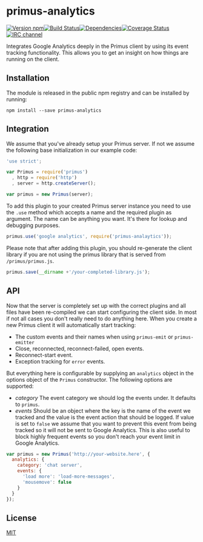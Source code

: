 # primus-analytics

[![Version npm][npm-primus-analytics-badge]][npm-primus-analytics][![Build Status][travis-primus-analytics-badge]][travis-primus-analytics][![Dependencies][david-primus-analytics-badge]][david-primus-analytics][![Coverage Status][coverage-primus-analytics-badge]][coverage-primus-analytics][![IRC channel][irc-badge]][irc]

Integrates Google Analytics deeply in the Primus client by using its event
tracking functionality. This allows you to get an insight on how things are
running on the client.

## Installation

The module is released in the public npm registry and can be installed by
running:

```
npm install --save primus-analytics
```

## Integration

We assume that you've already setup your Primus server. If not we assume the
following base initialization in our example code:

```js
'use strict';

var Primus = require('primus')
  , http = require('http')
  , server = http.createServer();

var primus = new Primus(server);
```

To add this plugin to your created Primus server instance you need to use the
`.use` method which accepts a name and the required plugin as argument. The name
can be anything you want. It's there for lookup and debugging purposes.

```js
primus.use('google analytics', require('primus-analaytics'));
```

Please note that after adding this plugin, you should re-generate the client
library if you are not using the primus library that is served from
`/primus/primus.js`.

```js
primus.save(__dirname +'/your-completed-library.js');
```

## API

Now that the server is completely set up with the correct plugins and all files
have been re-compiled we can start configuring the client side. In most if not
all cases you don't really need to do anything here. When you create a new
Primus client it will automatically start tracking:

- The custom events and their names when using `primus-emit` or `primus-emitter`
- Close, reconnected, reconnect-failed, open events.
- Reconnect-start event.
- Exception tracking for `error` events.

But everything here is configurable by supplying an `analytics` object in the
options object of the `Primus` constructor. The following options are
supported:

- *category*  The event category we should log the events under. It defaults to
  `primus`.
- *events* Should be an object where the key is the name of the event we tracked
  and the value is the event action that should be logged. If value is set to
  `false` we assume that you want to prevent this event from being tracked so it
  will not be sent to Google Analytics. This is also useful to block highly
  frequent events so you don't reach your event limit in Google Analytics.

```js
var primus = new Primus('http://your-website.here', {
  analytics: {
    category: 'chat server',
    events: {
      'load more': 'load-more-messages',
      'mousemove': false
    }
  }
});
```

[npm-primus-analytics-badge]: https://img.shields.io/npm/v/primus-analytics.svg?style=flat-square
[npm-primus-analytics]: http://browsenpm.org/package/primus-analytics
[travis-primus-analytics-badge]: https://img.shields.io/travis/primus/primus-analytics/master.svg?style=flat-square
[travis-primus-analytics]: https://travis-ci.org/primus/primus-analytics
[david-primus-analytics-badge]: https://img.shields.io/david/primus/primus-analytics.svg?style=flat-square
[david-primus-analytics]: https://david-dm.org/primus/primus-analytics
[coverage-primus-analytics-badge]: https://img.shields.io/coveralls/primus/primus-analytics/master.svg?style=flat-square
[coverage-primus-analytics]: https://coveralls.io/r/primus/primus-analytics?branch=master
[irc-badge]: https://img.shields.io/badge/IRC-irc.freenode.net%23primus-00a8ff.svg?style=flat-square
[irc]: https://webchat.freenode.net/?channels=primus

## License

[MIT](LICENSE)
